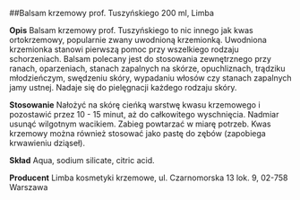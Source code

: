 ##Balsam krzemowy prof. Tuszyńskiego 200 ml, Limba

**Opis** Balsam krzemowy prof. Tuszyńskiego to nic innego jak kwas ortokrzemowy, popularnie zwany uwodnioną krzemionką.
Uwodniona krzemionka stanowi pierwszą pomoc przy wszelkiego rodzaju schorzeniach. Balsam polecany jest do stosowania zewnętrznego przy ranach, oparzeniach, stanach zapalnych na skórze, opuchliznach, trądziku młodzieńczym, swędzeniu skóry, wypadaniu włosów czy stanach zapalnych jamy ustnej. Nadaje się do pielęgnacji każdego rodzaju skóry.

**Stosowanie** Nałożyć na skórę cieńką warstwę kwasu krzemowego i pozostawić przez 10 - 15 minut, aż do całkowitego wyschnięcia. Nadmiar usunąć wilgotnym wacikiem. Zabieg powtarzać w miarę potrzeb. Kwas krzemowy można również stosować jako pastę do zębów (zapobiega krwawieniu dziąseł).

**Skład** Aqua, sodium silicate, citric acid.

**Producent** Limba kosmetyki krzemowe,
ul. Czarnomorska 13 lok. 9, 02-758 Warszawa
